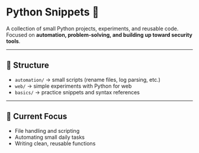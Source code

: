 # Python Snippets 🐍

A collection of small Python projects, experiments, and reusable code.  
Focused on **automation, problem-solving, and building up toward security tools**.

---

## 📂 Structure
- `automation/` → small scripts (rename files, log parsing, etc.)
- `web/` → simple experiments with Python for web
- `basics/` → practice snippets and syntax references

---

## 🚀 Current Focus
- File handling and scripting  
- Automating small daily tasks  
- Writing clean, reusable functions  
